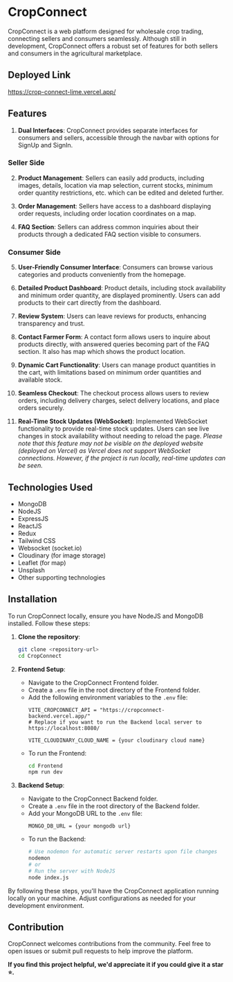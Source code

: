 # CropConnect

CropConnect is a web platform designed for wholesale crop trading, connecting sellers and consumers seamlessly. Although still in development, CropConnect offers a robust set of features for both sellers and consumers in the agricultural marketplace.

## Deployed Link

https://crop-connect-lime.vercel.app/

## Features

1. **Dual Interfaces**: CropConnect provides separate interfaces for consumers and sellers, accessible through the navbar with options for SignUp and SignIn.

### Seller Side

2. **Product Management**: Sellers can easily add products, including images, details, location via map selection, current stocks, minimum order quantity restrictions, etc. which can be edited and deleted further.

3. **Order Management**: Sellers have access to a dashboard displaying order requests, including order location coordinates on a map.

4. **FAQ Section**: Sellers can address common inquiries about their products through a dedicated FAQ section visible to consumers.

### Consumer Side

5. **User-Friendly Consumer Interface**: Consumers can browse various categories and products conveniently from the homepage.

6. **Detailed Product Dashboard**: Product details, including stock availability and minimum order quantity, are displayed prominently. Users can add products to their cart directly from the dashboard.

7. **Review System**: Users can leave reviews for products, enhancing transparency and trust.

8. **Contact Farmer Form**: A contact form allows users to inquire about products directly, with answered queries becoming part of the FAQ section. It also has map which shows the product location.

9. **Dynamic Cart Functionality**: Users can manage product quantities in the cart, with limitations based on minimum order quantities and available stock.

10. **Seamless Checkout**: The checkout process allows users to review orders, including delivery charges, select delivery locations, and place orders securely.

11. **Real-Time Stock Updates (WebSocket)**: Implemented WebSocket functionality to provide real-time stock updates. Users can see live changes in stock availability without needing to reload the page. *Please note that this feature may not be visible on the deployed website (deployed on Vercel) as Vercel does not support WebSocket connections. However, if the project is run locally, real-time updates can be seen.*

## Technologies Used

- MongoDB
- NodeJS
- ExpressJS
- ReactJS
- Redux
- Tailwind CSS
- Websocket (socket.io)
- Cloudinary (for image storage)
- Leaflet (for map)
- Unsplash
- Other supporting technologies

## Installation

To run CropConnect locally, ensure you have NodeJS and MongoDB installed. Follow these steps:

1. **Clone the repository**:
    ```bash
    git clone <repository-url>
    cd CropConnect
    ```

2. **Frontend Setup**:
    - Navigate to the CropConnect Frontend folder.
    - Create a `.env` file in the root directory of the Frontend folder.
    - Add the following environment variables to the `.env` file:
        ```plaintext
        VITE_CROPCONNECT_API = "https://cropconnect-backend.vercel.app/" 
        # Replace if you want to run the Backend local server to https://localhost:8080/
        
        VITE_CLOUDINARY_CLOUD_NAME = {your cloudinary cloud name}
        ```
    - To run the Frontend:
        ```bash
        cd Frontend
        npm run dev
        ```

3. **Backend Setup**:
    - Navigate to the CropConnect Backend folder.
    - Create a `.env` file in the root directory of the Backend folder.
    - Add your MongoDB URL to the `.env` file:
        ```plaintext
        MONGO_DB_URL = {your mongodb url}
        ```
    - To run the Backend:
        ```bash
        # Use nodemon for automatic server restarts upon file changes
        nodemon
        # or
        # Run the server with NodeJS
        node index.js
        ```

By following these steps, you'll have the CropConnect application running locally on your machine. Adjust configurations as needed for your development environment.

## Contribution

CropConnect welcomes contributions from the community. Feel free to open issues or submit pull requests to help improve the platform.


**If you find this project helpful, we'd appreciate it if you could give it a star ⭐.**

